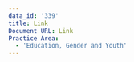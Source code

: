 ```yaml
---
data_id: '339'
title: Link
Document URL: Link
Practice Area:
  - 'Education, Gender and Youth'
---
```

